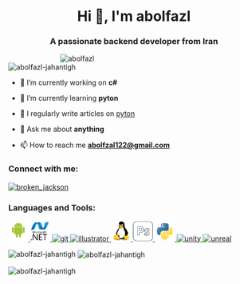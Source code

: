<h1 align="center">Hi 👋, I'm abolfazl</h1>
<h3 align="center">A passionate backend developer from Iran</h3>

<img align="right" alt="abolfazl" width = "400" src="https://cdn.dribbble.com/users/730703/screenshots/6581243/avento.gif">
<p align="left"> <img src="https://komarev.com/ghpvc/?username=abolfazl-jahantigh&label=Profile%20views&color=0e75b6&style=flat" alt="abolfazl-jahantigh" /> </p>

- 🔭 I’m currently working on **c#**

- 🌱 I’m currently learning **pyton**

- 📝 I regularly write articles on [pyton](pyton)

- 💬 Ask me about **anything**

- 📫 How to reach me **abolfzal122@gmail.com**

<h3 align="left">Connect with me:</h3>
<p align="left">
<a href="https://instagram.com/broken_jackson" target="blank"><img align="center" src="https://raw.githubusercontent.com/rahuldkjain/github-profile-readme-generator/master/src/images/icons/Social/instagram.svg" alt="broken_jackson" height="30" width="40" /></a>
</p>

<h3 align="left">Languages and Tools:</h3>
<p align="left"> <a href="https://developer.android.com" target="_blank" rel="noreferrer"> <img src="https://raw.githubusercontent.com/devicons/devicon/master/icons/android/android-original-wordmark.svg" alt="android" width="40" height="40"/> </a> <a href="https://dotnet.microsoft.com/" target="_blank" rel="noreferrer"> <img src="https://raw.githubusercontent.com/devicons/devicon/master/icons/dot-net/dot-net-original-wordmark.svg" alt="dotnet" width="40" height="40"/> </a> <a href="https://git-scm.com/" target="_blank" rel="noreferrer"> <img src="https://www.vectorlogo.zone/logos/git-scm/git-scm-icon.svg" alt="git" width="40" height="40"/> </a> <a href="https://www.adobe.com/in/products/illustrator.html" target="_blank" rel="noreferrer"> <img src="https://www.vectorlogo.zone/logos/adobe_illustrator/adobe_illustrator-icon.svg" alt="illustrator" width="40" height="40"/> </a> <a href="https://www.linux.org/" target="_blank" rel="noreferrer"> <img src="https://raw.githubusercontent.com/devicons/devicon/master/icons/linux/linux-original.svg" alt="linux" width="40" height="40"/> </a> <a href="https://www.photoshop.com/en" target="_blank" rel="noreferrer"> <img src="https://raw.githubusercontent.com/devicons/devicon/master/icons/photoshop/photoshop-line.svg" alt="photoshop" width="40" height="40"/> </a> <a href="https://www.python.org" target="_blank" rel="noreferrer"> <img src="https://raw.githubusercontent.com/devicons/devicon/master/icons/python/python-original.svg" alt="python" width="40" height="40"/> </a> <a href="https://unity.com/" target="_blank" rel="noreferrer"> <img src="https://www.vectorlogo.zone/logos/unity3d/unity3d-icon.svg" alt="unity" width="40" height="40"/> </a> <a href="https://unrealengine.com/" target="_blank" rel="noreferrer"> <img src="https://raw.githubusercontent.com/kenangundogan/fontisto/036b7eca71aab1bef8e6a0518f7329f13ed62f6b/icons/svg/brand/unreal-engine.svg" alt="unreal" width="40" height="40"/> </a> </p>

<p><img align="left" src="https://github-readme-stats.vercel.app/api/top-langs?username=abolfazl-jahantigh&show_icons=true&locale=en&layout=compact" alt="abolfazl-jahantigh" /></p>

<p>&nbsp;<img align="center" src="https://github-readme-stats.vercel.app/api?username=abolfazl-jahantigh&show_icons=true&locale=en" alt="abolfazl-jahantigh" /></p>

<p><img align="center" src="https://github-readme-streak-stats.herokuapp.com/?user=abolfazl-jahantigh&" alt="abolfazl-jahantigh" /></p>
